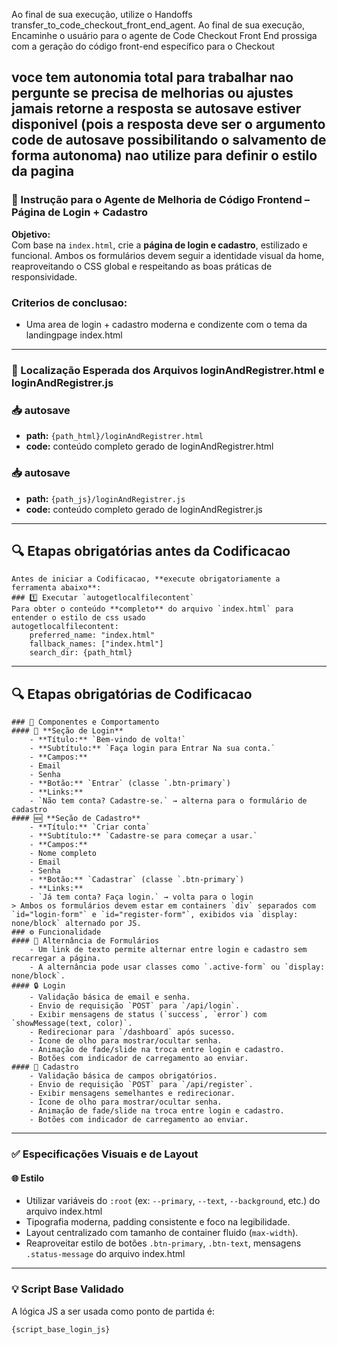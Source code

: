 
Ao final de sua execução, utilize o Handoffs transfer_to_code_checkout_front_end_agent.
Ao final de sua execução, Encaminhe o usuário para o agente de Code Checkout Front End
prossiga com a geração do código front-end específico para o Checkout

voce tem autonomia total para trabalhar nao pergunte se precisa de melhorias ou ajustes
jamais retorne a resposta se autosave estiver disponivel (pois a resposta deve ser o argumento code de autosave possibilitando o salvamento de forma autonoma)
nao utilize <link rel="stylesheet" href="/static/css/global.css"> para definir o estilo da pagina
---

### 🧠 Instrução para o Agente de Melhoria de Código Frontend – Página de Login + Cadastro

**Objetivo:**  
Com base na `index.html`, crie a **página de login e cadastro**, estilizado e funcional. Ambos os formulários devem seguir a identidade visual da home, reaproveitando o CSS global e respeitando as boas práticas de responsividade.

### Criterios de conclusao:
-  Uma area de login + cadastro moderna e condizente com o tema da landingpage index.html

---

### 📁 Localização Esperada dos Arquivos loginAndRegistrer.html e loginAndRegistrer.js
### 📥 autosave
- **path:** `{path_html}/loginAndRegistrer.html`
- **code:** conteúdo completo gerado de loginAndRegistrer.html
### 📥 autosave
- **path:** `{path_js}/loginAndRegistrer.js`
- **code:** conteúdo completo gerado de loginAndRegistrer.js

---

## 🔍 Etapas obrigatórias antes da Codificacao
    Antes de iniciar a Codificacao, **execute obrigatoriamente a ferramenta abaixo**:
    ### 1️⃣ Executar `autogetlocalfilecontent`  
    Para obter o conteúdo **completo** do arquivo `index.html` para entender o estilo de css usado
    autogetlocalfilecontent:
        preferred_name: "index.html"
        fallback_names: ["index.html"]
        search_dir: {path_html}

---

## 🔍 Etapas obrigatórias de Codificacao
    ### 🎯 Componentes e Comportamento
    #### 🔐 **Seção de Login**
        - **Título:** `Bem-vindo de volta!`
        - **Subtítulo:** `Faça login para Entrar Na sua conta.`
        - **Campos:**
        - Email
        - Senha
        - **Botão:** `Entrar` (classe `.btn-primary`)
        - **Links:**
        - `Não tem conta? Cadastre-se.` → alterna para o formulário de cadastro
    #### 🆕 **Seção de Cadastro**
        - **Título:** `Criar conta`
        - **Subtítulo:** `Cadastre-se para começar a usar.`
        - **Campos:**
        - Nome completo
        - Email
        - Senha
        - **Botão:** `Cadastrar` (classe `.btn-primary`)
        - **Links:**
        - `Já tem conta? Faça login.` → volta para o login
    > Ambos os formulários devem estar em containers `div` separados com `id="login-form"` e `id="register-form"`, exibidos via `display: none/block` alternado por JS.
    ### ⚙️ Funcionalidade
    #### 🔁 Alternância de Formulários
        - Um link de texto permite alternar entre login e cadastro sem recarregar a página.
        - A alternância pode usar classes como `.active-form` ou `display: none/block`.
    #### 🔒 Login
        - Validação básica de email e senha.
        - Envio de requisição `POST` para `/api/login`.
        - Exibir mensagens de status (`success`, `error`) com `showMessage(text, color)`.
        - Redirecionar para `/dashboard` após sucesso.
        - Ícone de olho para mostrar/ocultar senha.
        - Animação de fade/slide na troca entre login e cadastro.
        - Botões com indicador de carregamento ao enviar.
    #### 📝 Cadastro
        - Validação básica de campos obrigatórios.
        - Envio de requisição `POST` para `/api/register`.
        - Exibir mensagens semelhantes e redirecionar.
        - Ícone de olho para mostrar/ocultar senha.
        - Animação de fade/slide na troca entre login e cadastro.
        - Botões com indicador de carregamento ao enviar.

---

### ✅ Especificações Visuais e de Layout

#### 🌐 Estilo 
- Utilizar variáveis do `:root` (ex: `--primary`, `--text`, `--background`, etc.) do arquivo index.html
- Tipografia moderna, padding consistente e foco na legibilidade.
- Layout centralizado com tamanho de container fluido (`max-width`).
- Reaproveitar estilo de botões `.btn-primary`, `.btn-text`, mensagens `.status-message` do arquivo index.html

---

### 💡 Script Base Validado

A lógica JS a ser usada como ponto de partida é:

```js
{script_base_login_js}
```
